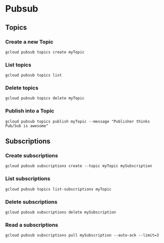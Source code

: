 # Pubsub

## Topics

### Create a new Topic
````
gcloud pubsub topics create myTopic
````

### List topics
````
gcloud pubsub topics list
````

### Delete topics
````
gcloud pubsub topics delete myTopic
````

### Publish into a Topic
````
gcloud pubsub topics publish myTopic --message "Publisher thinks Pub/Sub is awesome"
````

## Subscriptions

### Create subscriptions
````
gcloud pubsub subscriptions create --topic myTopic mySubscription
````

### List subscriptions
````
gcloud pubsub topics list-subscriptions myTopic
````

### Delete subscriptions
````
gcloud pubsub subscriptions delete mySubscription
````

### Read a subscriptions
````
gcloud pubsub subscriptions pull mySubscription --auto-ack --limit=3
````





